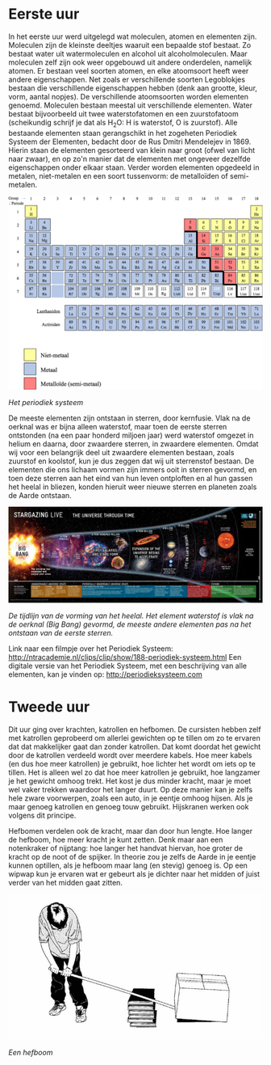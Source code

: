 # Eerste uur
In het eerste uur werd uitgelegd wat moleculen, atomen en elementen zijn. Moleculen zijn de kleinste deeltjes waaruit een bepaalde stof bestaat. Zo bestaat water uit watermoleculen en alcohol uit alcoholmoleculen. Maar moleculen zelf zijn ook weer opgebouwd uit andere onderdelen, namelijk atomen. Er bestaan veel soorten atomen, en elke atoomsoort heeft weer andere eigenschappen. Net zoals er verschillende soorten Legoblokjes bestaan die verschillende eigenschappen hebben (denk aan grootte, kleur, vorm, aantal nopjes). De verschillende atoomsoorten worden elementen genoemd. Moleculen bestaan meestal uit verschillende elementen. Water bestaat bijvoorbeeld uit twee waterstofatomen en een zuurstofatoom (scheikundig schrijf je dat als H<sub>2</sub>O: H is waterstof, O is zuurstof). Alle bestaande elementen staan gerangschikt in het zogeheten Periodiek Systeem der Elementen, bedacht door de Rus Dmitri Mendelejev in 1869. Hierin staan de elementen gesorteerd van klein naar groot (ofwel van licht naar zwaar), en op zo'n manier dat de elementen met ongeveer dezelfde eigenschappen onder elkaar staan. Verder worden elementen opgedeeld in metalen, niet-metalen en een soort tussenvorm: de metalloïden of semi-metalen.

![PeriodiekSysteem](periodieksysteem.png)

*Het periodiek systeem*

De meeste elementen zijn ontstaan in sterren, door kernfusie. Vlak na de oerknal was er bijna alleen waterstof, maar toen de eerste sterren ontstonden (na een paar honderd miljoen jaar) werd waterstof omgezet in helium en daarna, door zwaardere sterren, in zwaardere elementen. Omdat wij voor een belangrijk deel uit zwaardere elementen bestaan, zoals zuurstof en koolstof, kun je dus zeggen dat wij uit sterrenstof bestaan. De elementen die ons lichaam vormen zijn immers ooit in sterren gevormd, en toen deze sterren aan het eind van hun leven ontploften en al hun gassen het heelal in bliezen, konden hieruit weer nieuwe sterren en planeten zoals de Aarde ontstaan.

![Tijdlijn](tijdlijn.jpg)

*De tijdlijn van de vorming van het heelal. Het element waterstof is vlak na de oerknal (Big Bang) gevormd, de meeste andere elementen pas na het ontstaan van de eerste sterren.*

Link naar een filmpje over het Periodiek Systeem: http://ntracademie.nl/clips/clip/show/188-periodiek-systeem.html
Een digitale versie van het Periodiek Systeem, met een beschrijving van alle elementen, kan je vinden op: http://periodieksysteem.com

# Tweede uur
Dit uur ging over krachten, katrollen en hefbomen. De cursisten hebben zelf met katrollen geprobeerd om allerlei gewichten op te tillen om zo te ervaren dat dat makkelijker gaat dan zonder katrollen. Dat komt doordat het gewicht door de katrollen verdeeld wordt over meerdere kabels. Hoe meer kabels (en dus hoe meer katrollen) je gebruikt, hoe lichter het wordt om iets op te tillen. Het is alleen wel zo dat hoe meer katrollen je gebruikt, hoe langzamer je het gewicht omhoog trekt. Het kost je dus minder kracht, maar je moet wel vaker trekken waardoor het langer duurt. Op deze manier kan je zelfs hele zware voorwerpen, zoals een auto, in je eentje omhoog hijsen. Als je maar genoeg katrollen en genoeg touw gebruikt. Hijskranen werken ook volgens dit principe.

Hefbomen verdelen ook de kracht, maar dan door hun lengte. Hoe langer de hefboom, hoe meer kracht je kunt zetten. Denk maar aan een notenkraker of nijptang: hoe langer het handvat hiervan, hoe groter de kracht op de noot of de spijker. In theorie zou je zelfs de Aarde in je eentje kunnen optillen, als je hefboom maar lang (en stevig) genoeg is. Op een wipwap kun je ervaren wat er gebeurt als je dichter naar het midden of juist verder van het midden gaat zitten.

![Hefboom](hefboom.jpg)

*Een hefboom*
